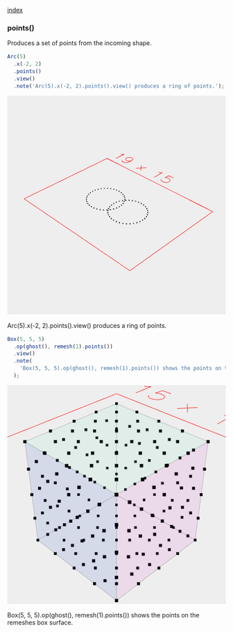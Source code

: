 [index](../../nb/api/index.md)
### points()

Produces a set of points from the incoming shape.

```JavaScript
Arc(5)
  .x(-2, 2)
  .points()
  .view()
  .note('Arc(5).x(-2, 2).points().view() produces a ring of points.');
```

![Image](points.md.0.png)

Arc(5).x(-2, 2).points().view() produces a ring of points.

```JavaScript
Box(5, 5, 5)
  .op(ghost(), remesh(1).points())
  .view()
  .note(
    'Box(5, 5, 5).op(ghost(), remesh(1).points()) shows the points on the remeshes box surface.'
  );
```

![Image](points.md.1.png)

Box(5, 5, 5).op(ghost(), remesh(1).points()) shows the points on the remeshes box surface.
